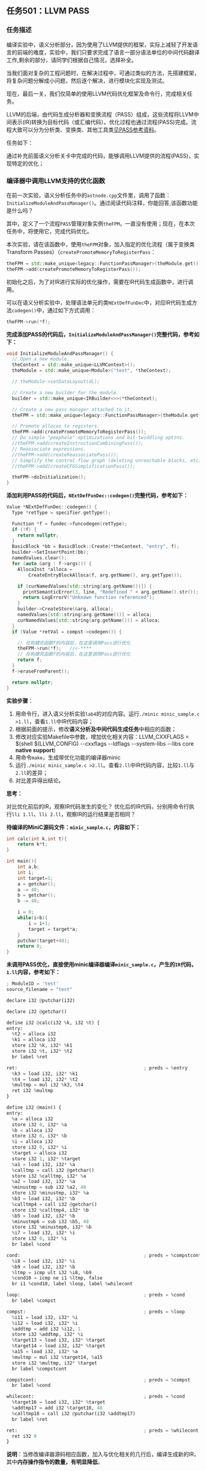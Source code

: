 ## 任务501：LLVM PASS

### 任务描述

编译实验中，语义分析部分，因为使用了LLVM提供的框架，实际上减轻了开发语言的前端的难度，实验中，我们只要求完成了语言一部分语法单位的中间代码翻译工作,剩余的部分，请同学们根据自己情况，选择补全。

当我们面对复杂的工程问题时，在解决过程中，可通过类似的方法，先搭建框架，将复杂问题分解成小问题，然后逐个解决，进行模块化实现及测试。

现在，最后一关，我们仅简单的使用LLVM代码优化框架及命令行，完成相关任务。

LLVM的后端，由代码生成分析器和变换流程（PASS）组成，这些流程将LLVM中间表示(IR)转换为目标代码（或汇编代码）。优化过程也通过流程(PASS)完成。流程大致可以分为分析类、变换类、其他工具类[见PASS参考资料](https://llvm.org/docs/Passes.html#)。

任务如下：

通过补充前面语义分析关卡中完成的代码，能够调用LLVM提供的流程(PASS)，实现特定的优化；

### 编译器中调用LLVM支持的优化函数

在前一次实验，语义分析任务中的`astnode.cpp`文件里，调用了函数：`InitializeModuleAndPassManager()`。通过阅读代码注释，你能回答,该函数功能是什么吗？

其中，定义了一个流程`PASS`管理对象实例`theFPM`，一直没有使用；现在，在本次任务中，将使用它，完成代码优化。

本次实验，请在该函数中，使用`theFPM`对象，加入指定的优化流程（属于变换类Transform Passes）（`createPromoteMemoryToRegisterPass`：

```cpp
theFPM = std::make_unique<legacy::FunctionPassManager>(theModule.get()); 
theFPM->add(createPromoteMemoryToRegisterPass());
```

初始化之后，为了对IR进行实际的优化操作，需要在IR代码生成函数中，进行调用。

可以在语义分析实验中，处理语法单元的类`NExtDefFunDec`中，对应IR代码生成方法`codegen()`中，通过如下方式调用：

```cpp
theFPM->run(*f); 
```

**完成添加PASS的代码后，`InitializeModuleAndPassManager()`完整代码，参考如下：**

```c++
void InitializeModuleAndPassManager() {
  // Open a new module.
  theContext = std::make_unique<LLVMContext>();
  theModule = std::make_unique<Module>("test", *theContext);

  // theModule->setDataLayout(dL);

  // Create a new builder for the module.
  builder = std::make_unique<IRBuilder<>>(*theContext);

  // Create a new pass manager attached to it.
  theFPM = std::make_unique<legacy::FunctionPassManager>(theModule.get()); //<-****

  // Promote allocas to registers.
  theFPM->add(createPromoteMemoryToRegisterPass());
  // Do simple "peephole" optimizations and bit-twiddling optzns.
  //theFPM->add(createInstructionCombiningPass());
  // Reassociate expressions.
  //theFPM->add(createReassociatePass());
  // Simplify the control flow graph (deleting unreachable blocks, etc).
  //theFPM->add(createCFGSimplificationPass());

  theFPM->doInitialization();
}
```

**添加利用PASS的代码后，`NExtDefFunDec::codegen()`完整代码，参考如下：**

```c++
Value *NExtDefFunDec::codegen() {
  Type *retType = specifier.getType();

  Function *f = fundec->funcodegen(retType);
  if (!f) {
    return nullptr;
  }
  BasicBlock *bb = BasicBlock::Create(*theContext, "entry", f);
  builder->SetInsertPoint(bb);
  namedValues.clear();
  for (auto &arg : f->args()) {
    AllocaInst *alloca =
        CreateEntryBlockAlloca(f, arg.getName(), arg.getType());

    if (curNamedValues[std::string(arg.getName())]) {
      printSemanticError(3, line, "Redefined " + arg.getName().str());
      return LogErrorV("Unknown function referenced");
    }
    builder->CreateStore(&arg, alloca);
    namedValues[std::string(arg.getName())] = alloca;
    curNamedValues[std::string(arg.getName())] = alloca;
  }
  if (Value *retVal = compst->codegen()) {

    // 在构建完函数f的内容后，在这里调用Pass进行优化
    theFPM->run(*f);   //<-****
    // 在构建完函数f的内容后，在这里调用Pass进行优化
    return f;
  }
  f->eraseFromParent();

  return nullptr;
}
```

**实验步骤**：

1. 用命令行，进入语义分析实验`lab4`的对应内容。运行`./minic minic_sample.c >1.ll`，查看`1.ll`中IR代码内容；
2. 根据前面的提示，修改**语义分析及中间代码生成任务**中相应的函数；
3. 修改对应实验Makefile中参数，增加优化相关内容：LLVM_CXXFLAGS = $(shell $(LLVM_CONFIG) --cxxflags --ldflags --system-libs --libs core **native support**)
4. 用命令`make`，生成带优化功能的编译器minic
5. 运行`./minic minic_sample.c >2.ll`。查看`2.ll`中IR代码内容，比较`1.ll`与`2.ll`的差异；
6. 对比差异得出结论。

**思考：**

对比优化前后的IR，观察IR代码发生的变化？
优化后的IR代码，分别用命令行执行`lli 1.ll`、`lli 2.ll`，观察IR的运行结果是否相同？

**待编译的MiniC源码文件：`minic_sample.c`，内容如下：**

```c
int calc(int k,int t){
    return k*t;
}

int main(){
    int a,b;
    int i;
    int target=1;
    a = getchar();
    a -= 48;
    b = getchar();
    b -= 48;

    i = 0;
    while(i<b){
        i = i+1;
        target = target*a;
    }
    putchar(target+48);
    return 0;
}
```

**未调用PASS优化，直接使用minic编译器编译`minic_sample.c`，产生的`IR`代码，`1.ll`内容，参考如下：**

```python
; ModuleID = 'test'
source_filename = "test"

declare i32 @putchar(i32)

declare i32 @getchar()

define i32 @calc(i32 %k, i32 %t) {
entry:
  %t2 = alloca i32
  %k1 = alloca i32
  store i32 %k, i32* %k1
  store i32 %t, i32* %t2
  br label %ret

ret:                                              ; preds = %entry
  %k3 = load i32, i32* %k1
  %t4 = load i32, i32* %t2
  %multmp = mul i32 %k3, %t4
  ret i32 %multmp
}

define i32 @main() {
entry:
  %a = alloca i32
  store i32 0, i32* %a
  %b = alloca i32
  store i32 0, i32* %b
  %i = alloca i32
  store i32 0, i32* %i
  %target = alloca i32
  store i32 1, i32* %target
  %a1 = load i32, i32* %a
  %calltmp = call i32 @getchar()
  store i32 %calltmp, i32* %a
  %a2 = load i32, i32* %a
  %minustmp = sub i32 %a2, 48
  store i32 %minustmp, i32* %a
  %b3 = load i32, i32* %b
  %calltmp4 = call i32 @getchar()
  store i32 %calltmp4, i32* %b
  %b5 = load i32, i32* %b
  %minustmp6 = sub i32 %b5, 48
  store i32 %minustmp6, i32* %b
  %i7 = load i32, i32* %i
  store i32 0, i32* %i
  br label %cond

cond:                                             ; preds = %compstcont, %entry
  %i8 = load i32, i32* %i
  %b9 = load i32, i32* %b
  %ltmp = icmp ult i32 %i8, %b9
  %cond10 = icmp ne i1 %ltmp, false
  br i1 %cond10, label %loop, label %whilecont

loop:                                             ; preds = %cond
  br label %compst

compst:                                           ; preds = %loop
  %i11 = load i32, i32* %i
  %i12 = load i32, i32* %i
  %addtmp = add i32 %i12, 1
  store i32 %addtmp, i32* %i
  %target13 = load i32, i32* %target
  %target14 = load i32, i32* %target
  %a15 = load i32, i32* %a
  %multmp = mul i32 %target14, %a15
  store i32 %multmp, i32* %target
  br label %compstcont

compstcont:                                       ; preds = %compst
  br label %cond

whilecont:                                        ; preds = %cond
  %target16 = load i32, i32* %target
  %addtmp17 = add i32 %target16, 48
  %calltmp18 = call i32 @putchar(i32 %addtmp17)
  br label %ret

ret:                                              ; preds = %whilecont
  ret i32 0
}

```

**说明**：当修改编译器源码相应函数，加入与优化相关的几行后，编译生成新的IR，其中**内存操作指令的数量，有明显降低**。

